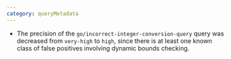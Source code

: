 ```yaml
---
category: queryMetadata
---
```

* The precision of the `go/incorrect-integer-conversion-query` query was decreased from `very-high` to `high`, since there is at least one known class of false positives involving dynamic bounds checking.
